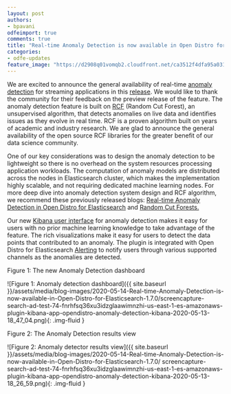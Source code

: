 ```yaml
---
layout: post
authors: 
- bpavani
odfeimport: true
comments: true
title: "Real-time Anomaly Detection is now available in Open Distro for Elasticsearch 1.7.0"
categories:
- odfe-updates
feature_image: "https://d2908q01vomqb2.cloudfront.net/ca3512f4dfa95a03169c5a670a4c91a19b3077b4/2019/03/26/open_disto-elasticsearch-logo-800x400.jpg"
---
```


We are excited to announce the general availability of real-time [anomaly detection](https://github.com/opendistro-for-elasticsearch/anomaly-detection) for streaming applications in this [release](https://opendistro.github.io/for-elasticsearch/blog/odfe-updates/2020/05/Open-Distro-for-Elasticsearch-1.7.0-released/). We would like to thank the community for their feedback on the preview release of the feature. The anomaly detection feature is built on [RCF](https://github.com/aws/random-cut-forest-by-aws) (Random Cut Forest), an unsupervised algorithm, that detects anomalies on live data and identifies issues as they evolve in real time. RCF is a proven algorithm built on years of academic and industry research. We are glad to announce the general availability of the open source RCF libraries for the greater benefit of our data science community. 

 One of our key considerations was to design the anomaly detection to be lightweight so there is no overhead on the system resources processing application workloads. The computation of anomaly models are distributed across the nodes in Elasticsearch cluster, which makes the implementation highly scalable, and not requiring dedicated machine learning nodes. For more deep dive into anomaly detection system design and RCF algorithm, we recommend these previously released blogs:  [Real-time Anomaly Detection in Open Distro for Elasticsearch](https://opendistro.github.io/for-elasticsearch/blog/odfe-updates/2019/11/real-time-anomaly-detection-in-open-distro-for-elasticsearch/) and [Random Cut Forests.](https://opendistro.github.io/for-elasticsearch/blog/odfe-updates/2019/11/random-cut-forests/)

Our new [Kibana user interface](https://github.com/opendistro-for-elasticsearch/anomaly-detection-kibana-plugin) for anomaly detection makes it easy for users with no prior machine learning knowledge to take advantage of the feature. The rich visualizations make it easy for users to detect the data points that contributed to an anomaly. The plugin is integrated with Open Distro for Elasticsearch [Alerting](https://github.com/opendistro-for-elasticsearch/alerting) to notify users through various supported channels as the anomalies are detected.

Figure 1: The new Anomaly Detection dashboard

![Figure 1: Anomaly detection dashboard]({{ site.baseurl }}/assets/media/blog-images/2020-05-14-Real-time-Anomaly-Detection-is-now-available-in-Open-Distro-for-Elasticsearch-1.7.0/screencapture-search-ad-test-74-fnrhfsq36xu3idzglaawimnzhi-us-east-1-es-amazonaws-plugin-kibana-app-opendistro-anomaly-detection-kibana-2020-05-13-18_47_04.png){: .img-fluid }

Figure 2: The Anomaly Detection results view

![Figure 2: Anomaly detector results view]({{ site.baseurl }}/assets/media/blog-images/2020-05-14-Real-time-Anomaly-Detection-is-now-available-in-Open-Distro-for-Elasticsearch-1.7.0/
screencapture-search-ad-test-74-fnrhfsq36xu3idzglaawimnzhi-us-east-1-es-amazonaws-plugin-kibana-app-opendistro-anomaly-detection-kibana-2020-05-13-18_26_59.png){: .img-fluid }